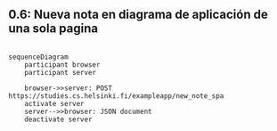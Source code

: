 ## 0.6: Nueva nota en diagrama de aplicación de una sola pagina

```mermaid

sequenceDiagram
    participant browser
    participant server

    browser->>server: POST https://studies.cs.helsinki.fi/exampleapp/new_note_spa
    activate server
    server-->>browser: JSON document
    deactivate server
```